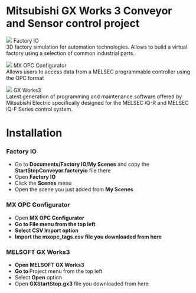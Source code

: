 # Mitsubishi GX Works 3 Conveyor and Sensor control project

<img src="https://drive.google.com/uc?export=view&id=1vnKKPSc7y49XuTwCEOd8DT1Yd6Qp5KGc"> Factory IO<br>
3D factory simulation for automation technologies. Allows to build a virtual factory using a selection of common industrial parts.

<img src="https://drive.google.com/uc?export=view&id=1Ce426YO1MTslauwWPRQki9CSI-TeghjN"> MX OPC Configurator<br>
Allows users to access data from a MELSEC programmable controller using the OPC format

<img src="https://drive.google.com/uc?export=view&id=1F-Qp7uRD5quDFHZX9vl4SSi0P05CHn4w"> GX Works3 <br> 
Latest generation of programming and maintenance software offered by Mitsubishi Electric specifically designed for the MELSEC iQ-R and MELSEC iQ-F Series control system.

# Installation

<h3>Factory IO</h3>
<ul>
  <li>Go to <strong>Documents/Factory IO/My Scenes</strong> and copy the <strong>StartStopConveyor.factoryio</strong> file there</li>
  <li>Open <strong>Factory IO</strong></li>
  <li>Click the <strong>Scenes</strong> menu</li>
  <li>Open the scene you just added from <strong>My Scenes</strong></li>
</ul>

<h3>MX OPC Configurator</h3>
<ul>
  <li>Open <strong>MX OPC Configurator</stong></li>
  <li>Go to <strong>File</strong> menu from the top left</li>
  <li>Select <strong>CSV Import</strong> option</li>
  <li>Import the <strong>mxopc_tags.csv</strong> file you downloaded from here</li>
</ul>

<h3>MELSOFT GX Works3</h3>
<ul>
  <li>Open <strong>MELSOFT GX Works3</strong></li>
  <li>Go to </strong>Project</strong> menu from the top left</li>
  <li>Select <strong>Open</strong> option</li>
  <li>Open <strong>GXStartStop.gx3</strong> file you downloaded from here</li>
</ul>
